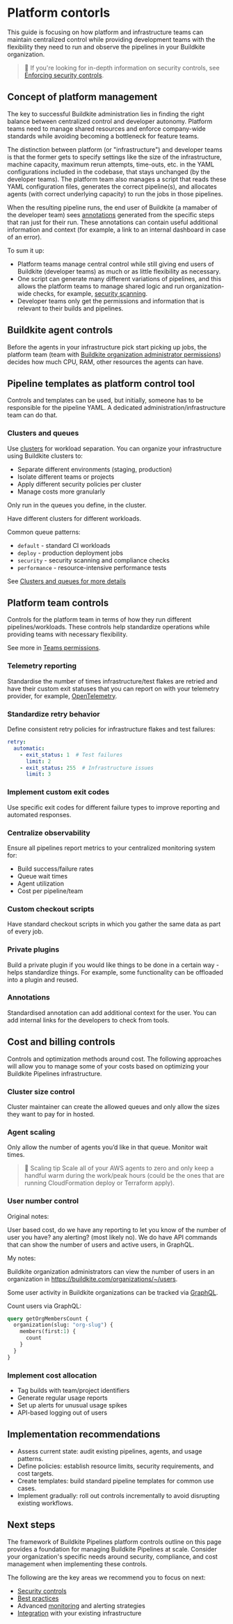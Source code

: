 # Platform contorls

This guide is focusing on how platform and infrastructure teams can maintain centralized control while providing development teams with the flexibility they need to run and observe the pipelines in your Buildkite organization.

> 📘
> If you're looking for in-depth information on security controls, see [Enforcing security controls](/docs/pipelines/security/enforcing-security-controls).

## Concept of platform management

The key to successful Buildkite administration lies in finding the right balance between centralized control and developer autonomy. Platform teams need to manage shared resources and enforce company-wide standards while avoiding becoming a bottleneck for feature teams.

The distinction between platform (or "infrastructure") and developer teams is that the former gets to specify settings like the size of the infrastructure, machine capacity, maximum rerun attempts, time-outs, etc. in the YAML configurations included in the codebase, that stays unchanged (by the developer teams). The platform team also manages a script that reads these YAML configuration files, generates the correct pipeline(s), and allocates agents (with correct underlying capacity) to run the jobs in those pipelines.

When the resulting pipeline runs, the end user of Buildkite (a mamaber of the developer team) sees [annotations](/docs/agent/v3/cli-annotate) generated from the specific steps that ran just for their run. These annotations can contain useful additional information and context (for example, a link to an internal dashboard in case of an error).

To sum it up:

- Platform teams manage central control while still giving end users of Buildkite (developer teams) as much or as little flexibility as necessary.
- One script can generate many different variations of pipelines, and this allows the platform teams to manage shared logic and run organization-wide checks, for example, [security scanning](https://buildkite.com/docs/pipelines/security/enforcing-security-controls#dependencies-and-package-management).
- Developer teams only get the permissions and information that is relevant to their builds and pipelines.

## Buildkite agent controls

Before the agents in your infrastructure pick start picking up jobs, the platform team (team with [Buildkite organization administrator permissions](/docs/platform/team-management/permissions#manage-teams-and-permissions-organization-level-permissions)) decides how much CPU, RAM, other resources the agents can have.

## Pipeline templates as platform control tool

Controls and templates can be used, but initially, someone has to be responsible for the pipeline YAML. A dedicated administration/infrastructure team can do that.

### Clusters and queues

Use [clusters](/docs/pipelines/clusters) for workload separation. You can organize your infrastructure using Buildkite clusters to:

- Separate different environments (staging, production)
- Isolate different teams or projects
- Apply different security policies per cluster
- Manage costs more granularly

Only run in the queues you define, in the cluster.

Have different clusters for different workloads.

Common queue patterns:

- `default` - standard CI workloads
- `deploy` - production deployment jobs
- `security` - security scanning and compliance checks
- `performance` - resource-intensive performance tests

See [Clusters and queues for more details](/docs/pipelines/clusters#clusters-and-queues-best-practices)

## Platform team controls

Controls for the platform team in terms of how they run different pipelines/workloads. These controls help standardize operations while providing teams with necessary flexibility.

See more in [Teams permissions](/docs/platform/team-management/permissions#manage-teams-and-permissions).

### Telemetry reporting

Standardise the number of times infrastructure/test flakes are retried and have their custom exit statuses that you can report on with your telemetry provider, for example, [OpenTelemetry](/docs/pipelines/integrations/observability/opentelemetry#opentelemetry-tracing-notification-service).

### Standardize retry behavior

Define consistent retry policies for infrastructure flakes and test failures:

```yaml
retry:
  automatic:
    - exit_status: 1  # Test failures
      limit: 2
    - exit_status: 255  # Infrastructure issues
      limit: 3
```

### Implement custom exit codes

Use specific exit codes for different failure types to improve reporting and automated responses.

### Centralize observability

Ensure all pipelines report metrics to your centralized monitoring system for:

- Build success/failure rates
- Queue wait times
- Agent utilization
- Cost per pipeline/team

### Custom checkout scripts

Have standard checkout scripts in which you gather the same data as part of every job.

### Private plugins

Build a private plugin if you would like things to be done in a certain way - helps standardize things. For example, some functionality can be offloaded into a plugin and reused.

### Annotations

Standardised annotation can add additional context for the user. You can add internal links for the developers to check from tools.

## Cost and billing controls

Controls and optimization methods around cost. The following approaches will allow you to manage some of your costs based on optimizing your Buildkite Pipelines infrastructure.

### Cluster size control

Cluster maintainer can create the allowed queues and only allow the sizes they want to pay for in hosted.

### Agent scaling

Only allow the number of agents you’d like in that queue. Monitor wait times.

> 📘 Scaling tip
> Scale all of your AWS agents to zero and only keep a handful warm during the work/peak hours (could be the ones that are running CloudFormation deploy or Terraform apply).

### User number control

Original notes:

User based cost, do we have any reporting to let you know of the number of user you have? any alerting? (most likely no).
We do have API commands that can show the number of users and active users, in GraphQL.

My notes:

Buildkite organization administrators can view the number of users in an organization in https://buildkite.com/organizations/~/users.

Some user activity in Buildkite organizations can be tracked via [GraphQL](/docs/apis/graphql/cookbooks/organizations).

Count users via GraphQL:

```graphql
query getOrgMembersCount {
  organization(slug: "org-slug") {
    members(first:1) {
      count
    }
  }
}
```

### Implement cost allocation

- Tag builds with team/project identifiers
- Generate regular usage reports
- Set up alerts for unusual usage spikes
- API-based logging out of users

## Implementation recommendations

- Assess current state: audit existing pipelines, agents, and usage patterns.
- Define policies: establish resource limits, security requirements, and cost targets.
- Create templates: build standard pipeline templates for common use cases.
- Implement gradually: roll out controls incrementally to avoid disrupting existing workflows.

## Next steps

The framework of Buildkite Pipelines platform controls outline on this page provides a foundation for managing Buildkite Pipelines at scale. Consider your organization's specific needs around security, compliance, and cost management when implementing these controls.

The following are the key areas we recommend you to focus on next:

- [Security controls](/docs/pipelines/security/enforcing-security-controls)
- [Best practices](/docs/pipelines/implementation/best-practices)
- Advanced [monitoring](/docs/agent/v3/monitoring) and alerting strategies
- [Integration](/docs/pipelines/integrations) with your existing infrastructure
